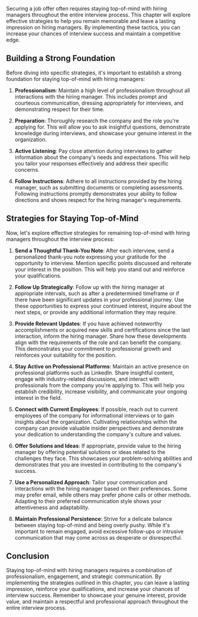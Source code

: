 
Securing a job offer often requires staying top-of-mind with hiring managers throughout the entire interview process. This chapter will explore effective strategies to help you remain memorable and leave a lasting impression on hiring managers. By implementing these tactics, you can increase your chances of interview success and maintain a competitive edge.

**Building a Strong Foundation**
--------------------------------

Before diving into specific strategies, it's important to establish a strong foundation for staying top-of-mind with hiring managers:

1. **Professionalism**: Maintain a high level of professionalism throughout all interactions with the hiring manager. This includes prompt and courteous communication, dressing appropriately for interviews, and demonstrating respect for their time.

2. **Preparation**: Thoroughly research the company and the role you're applying for. This will allow you to ask insightful questions, demonstrate knowledge during interviews, and showcase your genuine interest in the organization.

3. **Active Listening**: Pay close attention during interviews to gather information about the company's needs and expectations. This will help you tailor your responses effectively and address their specific concerns.

4. **Follow Instructions**: Adhere to all instructions provided by the hiring manager, such as submitting documents or completing assessments. Following instructions promptly demonstrates your ability to follow directions and shows respect for the hiring manager's requirements.

**Strategies for Staying Top-of-Mind**
--------------------------------------

Now, let's explore effective strategies for remaining top-of-mind with hiring managers throughout the interview process:

1. **Send a Thoughtful Thank-You Note**: After each interview, send a personalized thank-you note expressing your gratitude for the opportunity to interview. Mention specific points discussed and reiterate your interest in the position. This will help you stand out and reinforce your qualifications.

2. **Follow Up Strategically**: Follow up with the hiring manager at appropriate intervals, such as after a predetermined timeframe or if there have been significant updates in your professional journey. Use these opportunities to express your continued interest, inquire about the next steps, or provide any additional information they may require.

3. **Provide Relevant Updates**: If you have achieved noteworthy accomplishments or acquired new skills and certifications since the last interaction, inform the hiring manager. Share how these developments align with the requirements of the role and can benefit the company. This demonstrates your commitment to professional growth and reinforces your suitability for the position.

4. **Stay Active on Professional Platforms**: Maintain an active presence on professional platforms such as LinkedIn. Share insightful content, engage with industry-related discussions, and interact with professionals from the company you're applying to. This will help you establish credibility, increase visibility, and communicate your ongoing interest in the field.

5. **Connect with Current Employees**: If possible, reach out to current employees of the company for informational interviews or to gain insights about the organization. Cultivating relationships within the company can provide valuable insider perspectives and demonstrate your dedication to understanding the company's culture and values.

6. **Offer Solutions and Ideas**: If appropriate, provide value to the hiring manager by offering potential solutions or ideas related to the challenges they face. This showcases your problem-solving abilities and demonstrates that you are invested in contributing to the company's success.

7. **Use a Personalized Approach**: Tailor your communication and interactions with the hiring manager based on their preferences. Some may prefer email, while others may prefer phone calls or other methods. Adapting to their preferred communication style shows your attentiveness and adaptability.

8. **Maintain Professional Persistence**: Strive for a delicate balance between staying top-of-mind and being overly pushy. While it's important to remain engaged, avoid excessive follow-ups or intrusive communication that may come across as desperate or disrespectful.

**Conclusion**
--------------

Staying top-of-mind with hiring managers requires a combination of professionalism, engagement, and strategic communication. By implementing the strategies outlined in this chapter, you can leave a lasting impression, reinforce your qualifications, and increase your chances of interview success. Remember to showcase your genuine interest, provide value, and maintain a respectful and professional approach throughout the entire interview process.

